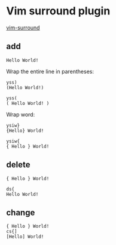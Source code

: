
# Vim surround plugin

[vim-surround](https://github.com/tpope/vim-surround)

## add 

    Hello World!

Wrap the entire line in parentheses:

    yss)
    (Hello World!)

    yss(
    ( Hello World! )
    
Wrap word:
    
    ysiw}
    {Hello} World!

    ysiw{
    { Hello } World!

## delete

    { Hello } World!

    ds{
    Hello World!

## change
    
    { Hello } World!
    cs{]
    [Hello] World!
